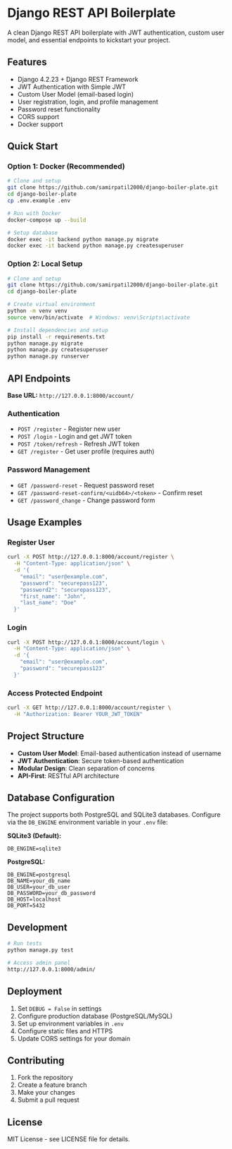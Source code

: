 # Django REST API Boilerplate

A clean Django REST API boilerplate with JWT authentication, custom user model, and essential endpoints to kickstart your project.

## Features

- Django 4.2.23 + Django REST Framework
- JWT Authentication with Simple JWT
- Custom User Model (email-based login)
- User registration, login, and profile management
- Password reset functionality
- CORS support
- Docker support

## Quick Start

### Option 1: Docker (Recommended)

```bash
# Clone and setup
git clone https://github.com/samirpatil2000/django-boiler-plate.git
cd django-boiler-plate
cp .env.example .env

# Run with Docker
docker-compose up --build

# Setup database
docker exec -it backend python manage.py migrate
docker exec -it backend python manage.py createsuperuser
```

### Option 2: Local Setup

```bash
# Clone and setup
git clone https://github.com/samirpatil2000/django-boiler-plate.git
cd django-boiler-plate

# Create virtual environment
python -m venv venv
source venv/bin/activate  # Windows: venv\Scripts\activate

# Install dependencies and setup
pip install -r requirements.txt
python manage.py migrate
python manage.py createsuperuser
python manage.py runserver
```

## API Endpoints

**Base URL:** `http://127.0.0.1:8000/account/`

### Authentication
- `POST /register` - Register new user
- `POST /login` - Login and get JWT token
- `POST /token/refresh` - Refresh JWT token
- `GET /register` - Get user profile (requires auth)

### Password Management
- `GET /password-reset` - Request password reset
- `GET /password-reset-confirm/<uidb64>/<token>` - Confirm reset
- `GET /password_change` - Change password form

## Usage Examples

### Register User
```bash
curl -X POST http://127.0.0.1:8000/account/register \
  -H "Content-Type: application/json" \
  -d '{
    "email": "user@example.com",
    "password": "securepass123",
    "password2": "securepass123",
    "first_name": "John",
    "last_name": "Doe"
  }'
```

### Login
```bash
curl -X POST http://127.0.0.1:8000/account/login \
  -H "Content-Type: application/json" \
  -d '{
    "email": "user@example.com",
    "password": "securepass123"
  }'
```

### Access Protected Endpoint
```bash
curl -X GET http://127.0.0.1:8000/account/register \
  -H "Authorization: Bearer YOUR_JWT_TOKEN"
```

## Project Structure

- **Custom User Model**: Email-based authentication instead of username
- **JWT Authentication**: Secure token-based authentication
- **Modular Design**: Clean separation of concerns
- **API-First**: RESTful API architecture

## Database Configuration

The project supports both PostgreSQL and SQLite3 databases. Configure via the `DB_ENGINE` environment variable in your `.env` file:

**SQLite3 (Default):**
```env
DB_ENGINE=sqlite3
```

**PostgreSQL:**
```env
DB_ENGINE=postgresql
DB_NAME=your_db_name
DB_USER=your_db_user
DB_PASSWORD=your_db_password
DB_HOST=localhost
DB_PORT=5432
```

## Development

```bash
# Run tests
python manage.py test

# Access admin panel
http://127.0.0.1:8000/admin/
```

## Deployment

1. Set `DEBUG = False` in settings
2. Configure production database (PostgreSQL/MySQL)
3. Set up environment variables in `.env`
4. Configure static files and HTTPS
5. Update CORS settings for your domain

## Contributing

1. Fork the repository
2. Create a feature branch
3. Make your changes
4. Submit a pull request

## License

MIT License - see LICENSE file for details.
